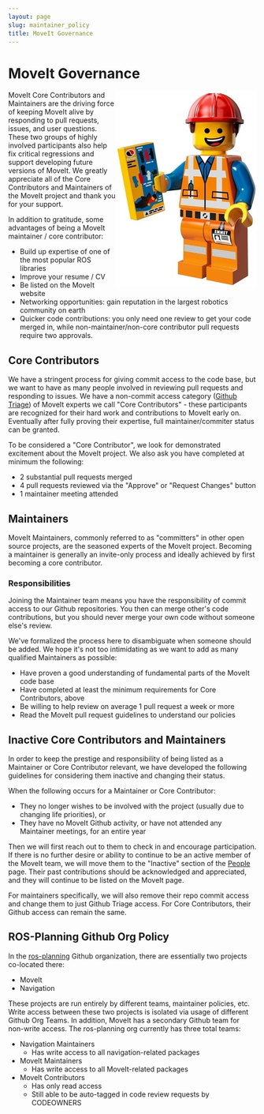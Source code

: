 ```yaml
---
layout: page
slug: maintainer_policy
title: MoveIt Governance
---
```


# MoveIt Governance

<img src="/assets/images/people_page/lego_constrution.jpg" style="float: right;"/>

MoveIt Core Contributors and Maintainers are the driving force of keeping MoveIt alive by responding to pull requests, issues, and user questions.
These two groups of highly involved participants also help fix critical regressions and support developing future versions of MoveIt.
We greatly appreciate all of the Core Contributors and Maintainers of the MoveIt project and thank you for your support.

In addition to gratitude, some advantages of being a MoveIt maintainer / core contributor:

 - Build up expertise of one of the most popular ROS libraries
 - Improve your resume / CV
 - Be listed on the MoveIt website
 - Networking opportunities: gain reputation in the largest robotics community on earth
 - Quicker code contributions: you only need one review to get your code merged in, while non-maintainer/non-core contributor pull requests require two approvals.

## Core Contributors

We have a stringent process for giving commit access to the code base, but we want to have as many people involved in reviewing pull requests and responding to issues.
We have a non-commit access category ([Github Triage](https://github.blog/changelog/2019-05-23-triage-and-maintain-roles-beta/)) of MoveIt experts we call "Core Contributors" - these participants are recognized for their hard work and contributions to MoveIt early on.
Eventually after fully proving their expertise, full maintainer/commiter status can be granted.

To be considered a "Core Contributor", we look for demonstrated excitement about the MoveIt project.
We also ask you have completed at minimum the following:

 - 2 substantial pull requests merged
 - 4 pull requests reviewed via the "Approve" or "Request Changes" button
 - 1 maintainer meeting attended

## Maintainers

MoveIt Maintainers, commonly referred to as "committers" in other open source projects, are the seasoned experts of the MoveIt project.
Becoming a maintainer is generally an invite-only process and ideally achieved by first becoming a core contributor.

### Responsibilities

Joining the Maintainer team means you have the responsibility of commit access to our Github repositories.
You then can merge other's code contributions, but you should never merge your own code without someone else's review.

We've formalized the process here to disambiguate when someone should be added.
We hope it's not too intimidating as we want to add as many qualified Maintainers as possible:

 - Have proven a good understanding of fundamental parts of the MoveIt code base
 - Have completed at least the minimum requirements for Core Contributors, above
 - Be willing to help review on average 1 pull request a week or more
 - Read the MoveIt pull request guidelines to understand our policies

## Inactive Core Contributors and Maintainers

In order to keep the prestige and responsibility of being listed as a Maintainer or Core Contributor relevant, we have developed the following guidelines for considering them inactive and changing their status.

When the following occurs for a Maintainer or Core Contributor:

 - They no longer wishes to be involved with the project (usually due to changing life priorities), or
 - They have no MoveIt Github activity, or have not attended any Maintainer meetings, for an entire year

Then we will first reach out to them to check in and encourage participation.
If there is no further desire or ability to continue to be an active member of the MoveIt team, we will move them to the "Inactive" section of the [People](https://moveit.ros.org/about/) page.
Their past contributions should be acknowledged and appreciated, and they will continue to be listed on the MoveIt page.

For maintainers specifically, we will also remove their repo commit access and change them to just Github Triage access.
For Core Contributors, their Github access can remain the same.

## ROS-Planning Github Org Policy

In the [ros-planning](https://github.com/ros-planning/) Github organization, there are essentially two projects co-located there:

 - MoveIt
 - Navigation

These projects are run entirely by different teams, maintainer policies, etc.
Write access between these two projects is isolated via usage of different Github Org Teams.
In addition, MoveIt has a secondary Github team for non-write access. The ros-planning org currently has three total teams:

 - Navigation Maintainers
   - Has write access to all navigation-related packages
 - MoveIt Maintainers
   - Has write access to all MoveIt-related packages
 - MoveIt Contributors
   - Has only read access
   - Still able to be auto-tagged in code review requests by CODEOWNERS
